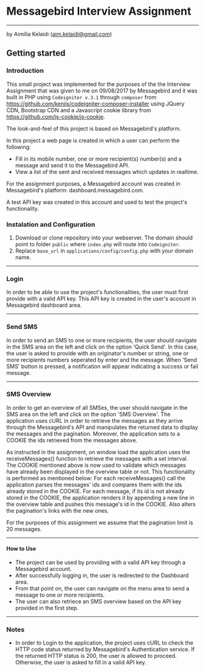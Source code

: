 # Messagebird Interview Assignment
---

by Aimilia Kelaidi (aim.kelaidi@gmail.com)

## Getting started

### Introduction
This small project was implemented for the purposes of the the Interview Assignment that was given to me on 09/08/2017 by Messagebird and
it was built in PHP using `Codeigniter v.3.1` through `composer` from https://github.com/kenjis/codeigniter-composer-installer using JQuery CDN, Bootstrap CDN
and a Javascript cookie library from https://github.com/js-cookie/js-cookie.


The look-and-feel of this project is based on Messagebird's platform.

In this project a web page is created in which a user can perform the following:
* Fill in its mobile number, one or more recipient(s) number(s) and a message and send it to the Messagebird API.
* View a list of the sent and received messages which updates in realtime. 

For the assignment purposes, a Messagebird account was created in Messagebird's platform: dashboard.messagebird.com.

A test API key was created in this account and used to test the project's functionality.

### Instalation and Configuration

1. Download or clone repository into your webserver. The domain should point to folder `public` where `index.php` will route into `Codeigniter`.
2. Replace `base_url` in `applications/config/config.php` with your domain name.

---

### Login
In order to be able to use the project's functionalities, the user must first provide with a valid API key.
This API key is created in the user's account in Messagebird dashboard area.

---

### Send SMS
In order to send an SMS to one or more recipients, the user should navigate in the SMS area on the left and click on the option 'Quick Send'.
In this case, the user is asked to provide with an originator's number or string, one or more recipients numbers seperated by enter and the message.
When 'Send SMS' button is pressed, a notification will appear indicating a success or fail message.

---

### SMS Overview
In order to get an overview of all SMSes, the user should navigate in the SMS area on the left and click on the option 'SMS Overview'.
The application uses cURL in order to retrieve the messages as they arrive through the Messagebird's API and manipulates the returned data
to display the messages and the pagination. 
Moreover, the application sets to a COOKIE the ids retrieved from the messages above. 

As instructed in the assignment, on window load the application uses the receiveMessages() function to retrieve the messages with a set interval.
The COOKIE mentioned above is now used to validate which messages have already been displayed in the overview table or not.
This functionality is performed as mentioned below:
For each receiveMessages() call the application parses the messages' ids and compares them with the ids already stored in the COOKIE.
For each message, if its id is not already stored in the COOKIE, the application renders it by appending a new line in the overview table 
and pushes this message's id in the COOKIE.
Also alters the pagination's links with the new ones. 

For the purposes of this assignment we assume that the pagination limit is 20 messages.

---

#### How to Use 
* The project can be used by providing with a valid API key through a Messagebird account.
* After successfully logging in, the user is redirected to the Dashboard area.
* From that point on, the user can navigate on the menu area to send a message to one or more recipients.
* The user can also retriece an SMS overview based on the API key provided in the first step.

---

### Notes
* In order to Login to the application, the project uses cURL to check the HTTP code status returned by Messagebird's Authentication service.
If the returned HTTP status is 200, the user is allowed to proceed.
Otherwise, the user is asked to fill in a valid API key.